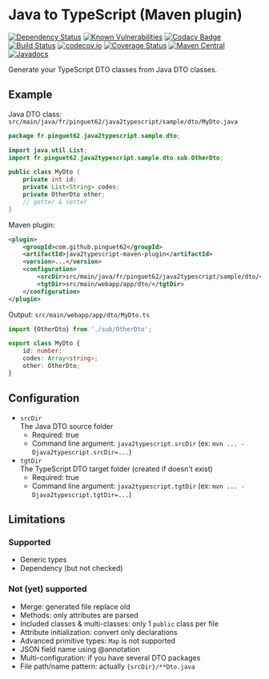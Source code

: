 # Java to TypeScript (Maven plugin)

[![Dependency Status](https://www.versioneye.com/user/projects/5940500d368b0800700df470/badge.svg?style=flat)](https://www.versioneye.com/user/projects/5940500d368b0800700df470)
[![Known Vulnerabilities](https://snyk.io/test/github/pinguet62/java2typescript-maven-plugin/badge.svg)](https://snyk.io/test/github/pinguet62/java2typescript-maven-plugin)
[![Codacy Badge](https://api.codacy.com/project/badge/Grade/63e8913fa0654b1f9c3bcd9ac4f3abba)](https://www.codacy.com/app/pinguet62/java2typescript-maven-plugin?utm_source=github.com&amp;utm_medium=referral&amp;utm_content=pinguet62/java2typescript-maven-plugin&amp;utm_campaign=Badge_Grade)
[![Build Status](https://travis-ci.org/pinguet62/java2typescript-maven-plugin.svg?branch=master)](https://travis-ci.org/pinguet62/java2typescript-maven-plugin)
[![codecov.io](https://codecov.io/github/pinguet62/java2typescript-maven-plugin/coverage.svg?branch=master)](https://codecov.io/github/pinguet62/java2typescript-maven-plugin?branch=master)
[![Coverage Status](https://coveralls.io/repos/github/pinguet62/java2typescript-maven-plugin/badge.svg?branch=master)](https://coveralls.io/github/pinguet62/java2typescript-maven-plugin?branch=master)
[![Maven Central](https://maven-badges.herokuapp.com/maven-central/com.github.pinguet62/java2typescript-maven-plugin/badge.svg)](https://maven-badges.herokuapp.com/maven-central/com.github.pinguet62/java2typescript-maven-plugin)
[![Javadocs](https://www.javadoc.io/badge/com.github.pinguet62/java2typescript-maven-plugin.svg)](https://www.javadoc.io/doc/com.github.pinguet62/java2typescript-maven-plugin)

Generate your TypeScript DTO classes from Java DTO classes.

## Example

Java DTO class: `src/main/java/fr/pinguet62/java2typescript/sample/dto/MyDto.java`
```java
package fr.pinguet62.java2typescript.sample.dto;

import java.util.List;
import fr.pinguet62.java2typescript.sample.dto.sub.OtherDto;

public class MyDto {
    private int id;
    private List<String> codes;
    private OtherDto other;
    // getter & setter
}
```

Maven plugin:
```xml
<plugin>
    <groupId>com.github.pinguet62</groupId>
    <artifactId>java2typescript-maven-plugin</artifactId>
    <version>...</version>
    <configuration>
        <srcDir>src/main/java/fr/pinguet62/java2typescript/sample/dto/</srcDir>
        <tgtDir>src/main/webapp/app/dto/</tgtDir>
    </configuration>
</plugin>
```

Output: `src/main/webapp/app/dto/MyDto.ts`
```typescript
import {OtherDto} from './sub/OtherDto';

export class MyDto {
    id: number;
    codes: Array<string>;
    other: OtherDto;
}
```

## Configuration

* `srcDir`  
    The Java DTO source folder
    * Required: true
    * Command line argument: `java2typescript.srcDir` (ex: `mvn ... -Djava2typescript.srcDir=...`)
* `tgtDir`  
    The TypeScript DTO target folder (created if doesn't exist)
    * Required: true
    * Command line argument: `java2typescript.tgtDir` (ex: `mvn ... -Djava2typescript.tgtDir=...`)

## Limitations

### Supported

* Generic types
* Dependency (but not checked)

### Not (yet) supported

* Merge: generated file replace old
* Methods: only attributes are parsed
* Included classes & multi-classes: only 1 `public` class per file
* Attribute initialization: convert only declarations
* Advanced primitive types: `Map` is not supported
* JSON field name using @annotation
* Multi-configuration: if you have several DTO packages
* File path/name pattern: actually `{srcDir}/**Dto.java`
